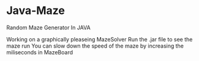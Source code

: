 # Java-Maze
Random Maze Generator In JAVA

Working on a graphically pleaseing MazeSolver 
Run the .jar file to see the maze run
You can slow down the speed of the maze by increasing the miliseconds in MazeBoard
